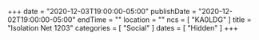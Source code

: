 +++
date = "2020-12-03T19:00:00-05:00"
publishDate = "2020-12-02T19:00:00-05:00"
endTime = ""
location = ""
ncs = [ "KA0LDG" ]
title = "Isolation Net 1203"
categories = [ "Social" ]
dates = [ "Hidden" ]
+++
